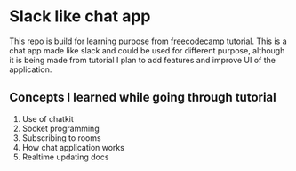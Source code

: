# Slack like chat app

This repo is build for learning purpose from [freecodecamp](https://www.youtube.com/watch?v=a-JKj7m2LIo&t=27s) tutorial.
This is a chat app made like slack and could be used for different purpose, although it is being made from tutorial
I plan to add features and improve UI of the application. 


## Concepts I learned while going through tutorial

1. Use of chatkit
2. Socket programming
3. Subscribing to rooms
4. How chat application works
5. Realtime updating docs
